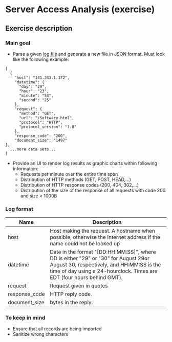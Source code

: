 Server Access Analysis (exercise)
=================================

## Exercise description

### Main goal

- Parse a given [log file](src/infrastructure/persistence/fileDataSource/resources/epa-http.txt) and generate a new file in JSON format. Must look like the following example:

```
[
  {
    "host": "141.243.1.172",
    "datetime": {
      "day": "29",
      "hour": "23",
      "minute": "53",
      "second": "25"
    },
    "request": {
      "method": "GET",
      "url": "/Software.html",
      "protocol": "HTTP",
      "protocol_version": "1.0"
    },
    "response_code": "200",
    "document_size": "1497"
},
  ...more data sets...
]
```
 
- Provide an UI to render log results as graphic charts within following information:
    - Requests per minute over the entire time span
    - Distribution of HTTP methods (GET, POST, HEAD,...)
    - Distribution of HTTP response codes (200, 404, 302,...)
    - Distribution of the size of the response of all requests with code 200 and size < 1000B
    
### Log format

| Name          | Description                                                                                                                                                                                               |
|---------------|-----------------------------------------------------------------------------------------------------------------------------------------------------------------------------------------------------------|
| host          | Host making the request. A hostname when possible, otherwise the Internet address if the name could not be looked up                                                                                       |
| datetime      | Date in the format "[DD:HH:MM:SS]", where DD is either "29" or "30" for August 29or August 30, respectively, and HH:MM:SS is the time of day using a 24-hourclock. Times are EDT (four hours behind GMT). |
| request       | Request given in quotes                                                                                                                                                                                   |
| response_code | HTTP reply code.                                                                                                                                                                                          |
| document_size | bytes in the reply.                                                                                                                                                                                       |
    
### To keep in mind

- Ensure that all records are being imported
- Sanitize wrong characters

